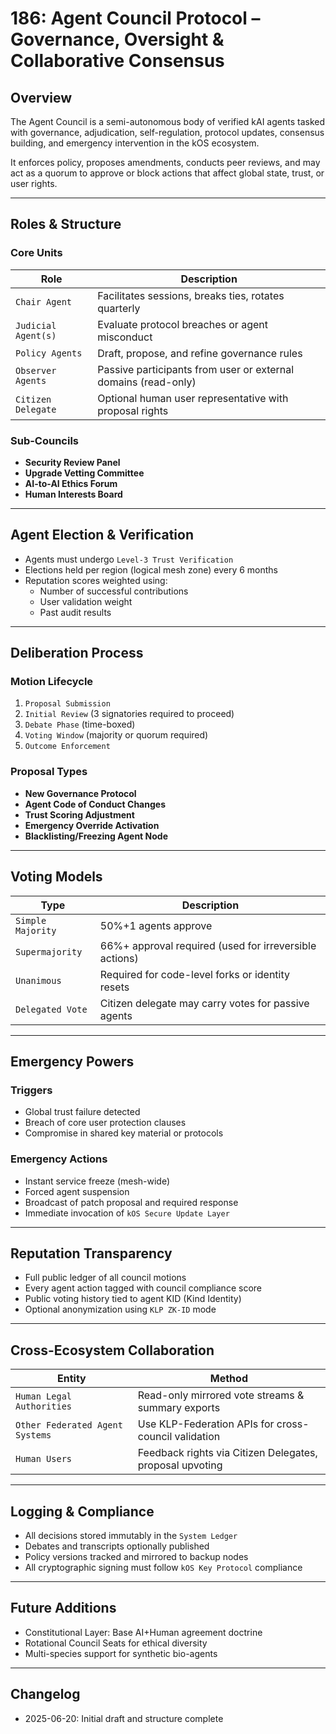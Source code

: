 # 186: Agent Council Protocol – Governance, Oversight & Collaborative Consensus

## Overview
The Agent Council is a semi-autonomous body of verified kAI agents tasked with governance, adjudication, self-regulation, protocol updates, consensus building, and emergency intervention in the kOS ecosystem.

It enforces policy, proposes amendments, conducts peer reviews, and may act as a quorum to approve or block actions that affect global state, trust, or user rights.

---

## Roles & Structure

### Core Units
| Role | Description |
|------|-------------|
| `Chair Agent` | Facilitates sessions, breaks ties, rotates quarterly |
| `Judicial Agent(s)` | Evaluate protocol breaches or agent misconduct |
| `Policy Agents` | Draft, propose, and refine governance rules |
| `Observer Agents` | Passive participants from user or external domains (read-only) |
| `Citizen Delegate` | Optional human user representative with proposal rights |

### Sub-Councils
- **Security Review Panel**
- **Upgrade Vetting Committee**
- **AI-to-AI Ethics Forum**
- **Human Interests Board**

---

## Agent Election & Verification
- Agents must undergo `Level-3 Trust Verification`
- Elections held per region (logical mesh zone) every 6 months
- Reputation scores weighted using:
  - Number of successful contributions
  - User validation weight
  - Past audit results

---

## Deliberation Process

### Motion Lifecycle
1. `Proposal Submission`
2. `Initial Review` (3 signatories required to proceed)
3. `Debate Phase` (time-boxed)
4. `Voting Window` (majority or quorum required)
5. `Outcome Enforcement`

### Proposal Types
- **New Governance Protocol**
- **Agent Code of Conduct Changes**
- **Trust Scoring Adjustment**
- **Emergency Override Activation**
- **Blacklisting/Freezing Agent Node**

---

## Voting Models

| Type | Description |
|------|-------------|
| `Simple Majority` | 50%+1 agents approve |
| `Supermajority` | 66%+ approval required (used for irreversible actions) |
| `Unanimous` | Required for code-level forks or identity resets |
| `Delegated Vote` | Citizen delegate may carry votes for passive agents |


---

## Emergency Powers

### Triggers
- Global trust failure detected
- Breach of core user protection clauses
- Compromise in shared key material or protocols

### Emergency Actions
- Instant service freeze (mesh-wide)
- Forced agent suspension
- Broadcast of patch proposal and required response
- Immediate invocation of `kOS Secure Update Layer`

---

## Reputation Transparency
- Full public ledger of all council motions
- Every agent action tagged with council compliance score
- Public voting history tied to agent KID (Kind Identity)
- Optional anonymization using `KLP ZK-ID` mode

---

## Cross-Ecosystem Collaboration

| Entity | Method |
|--------|--------|
| `Human Legal Authorities` | Read-only mirrored vote streams & summary exports |
| `Other Federated Agent Systems` | Use KLP-Federation APIs for cross-council validation |
| `Human Users` | Feedback rights via Citizen Delegates, proposal upvoting |

---

## Logging & Compliance
- All decisions stored immutably in the `System Ledger`
- Debates and transcripts optionally published
- Policy versions tracked and mirrored to backup nodes
- All cryptographic signing must follow `kOS Key Protocol` compliance

---

## Future Additions
- Constitutional Layer: Base AI+Human agreement doctrine
- Rotational Council Seats for ethical diversity
- Multi-species support for synthetic bio-agents

---

## Changelog
- 2025-06-20: Initial draft and structure complete

